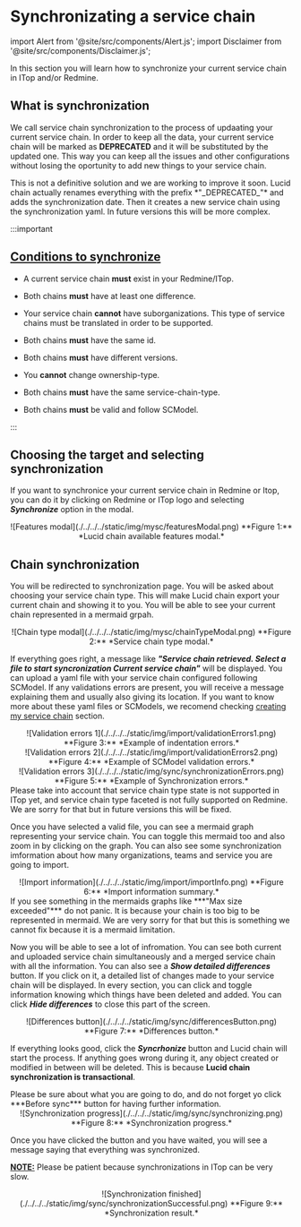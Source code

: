 # Synchronizating a service chain

import Alert from '@site/src/components/Alert.js';
import Disclaimer from '@site/src/components/Disclaimer.js';

In this section you will learn how to synchronize your current service chain in ITop and/or Redmine.

## What is synchronization

We call service chain synchronization to the process of updaating your current service chain. In order to keep all the data, your current service chain will be marked as **DEPRECATED** and it will be substituted by the updated one. This way you can keep all the issues and other configurations without losing the oportunity to add new things to your service chain.

<Disclaimer>
This is not a definitive solution and we are working to improve it soon. Lucid chain actually renames everything with the prefix *"_DEPRECATED_"* and adds the synchronization date. Then it creates a new service chain using the synchronization yaml. In future versions this will be more complex.
</Disclaimer>

:::important
  ## <u>Conditions to synchronize</u>

+ A current service chain **must** exist in your Redmine/ITop.

+ Both chains **must** have at least one difference.

+ Your service chain **cannot** have suborganizations. This type of service chains must be translated in order to be supported.

+ Both chains **must** have the same id.

+ Both chains **must** have different versions.

+ You **cannot** change ownership-type.

+ Both chains **must** have the same service-chain-type.

+ Both chains **must** be valid and follow SCModel.

:::

## Choosing the target and selecting synchronization

If you want to synchronice your current service chain in Redmine or Itop, you can do it by clicking on Redmine or ITop logo and selecting ***Synchronize*** option in the modal.

<div align="center">
![Features modal](./../../../static/img/mysc/featuresModal.png)  
**Figure 1:** *Lucid chain available features modal.*
</div>

## Chain synchronization

You will be redirected to synchronization page. You will be asked about choosing your service chain type. This will make Lucid chain export your current chain and showing it to you. You will be able to see your current chain represented in a mermaid grpah.

<div align="center">
![Chain type modal](./../../../static/img/mysc/chainTypeModal.png)  
**Figure 2:** *Service chain type modal.*
</div>

If everything goes right, a message like ***"Service chain retrieved. Select a file to start syncronization Current service chain"*** will be displayed. You can upload a yaml file with your service chain configured following SCModel. If any validations errors are present, you will receive a message explaining them and usually also giving its location.
If you want to know more about these yaml files or SCModels, we recomend checking [creating my service chain](../Creating%20my%20service%20chain/Creating%20my%20service%20chain.md) section.

<div align="center">
![Validation errors 1](./../../../static/img/import/validationErrors1.png)  
**Figure 3:** *Example of indentation errors.*
</div>

<div align="center">
![Validation errors 2](./../../../static/img/import/validationErrors2.png)  
**Figure 4:** *Example of SCModel validation errors.*
</div>

<div align="center">
![Validation errors 3](./../../../static/img/sync/synchronizationErrors.png)  
**Figure 5:** *Example of Synchronization errors.*
</div>

<Alert>
Please take into account that service chain type state is not supported in ITop yet, and service chain type faceted is not fully supported on Redmine. We are sorry for that but in future versions this will be fixed.
</Alert>

Once you have selected a valid file, you can see a mermaid graph representing your service chain. You can toggle this mermaid too and also zoom in by clicking on the graph. You can also see some synchronization imformation about how many organizations, teams and service you are going to import.

<div align="center">
![Import information](./../../../static/img/import/importInfo.png)  
**Figure 6:** *Import information summary.*
</div>

<Alert>
If you see something in the mermaids graphs like ***"Max size exceeded"*** do not panic. It is because your chain is too big to be represented in mermaid. We are very sorry for that but this is something we cannot fix because it is a mermaid limitation.
</Alert>

Now you will be able to see a lot of infromation. You can see both current and uploaded service chain simultaneously and a merged service chain with all the information. You can also see a ***Show detailed differences*** button. If you click on it, a detailed list of changes made to your service chain will be displayed. In every section, you can click and toggle information knowing which things have been deleted and added. You can click ***Hide differences*** to close this part of the screen.

<div align="center">
![Differences button](./../../../static/img/sync/differencesButton.png)  
**Figure 7:** *Differences button.*
</div>

If everything looks good, click the ***Syncrhonize*** button and Lucid chain will start the process. If anything goes wrong during it, any object created or modified in between will be deleted. This is because **Lucid chain synchronization is transactional**.

<Disclaimer>
Please be sure about what you are going to do, and do not forget yo click ***Before sync***
button for having further information.
</Disclaimer>

<div align="center">
![Synchronization progress](./../../../static/img/sync/synchronizing.png)  
**Figure 8:** *Synchronization progress.*
</div>

Once you have clicked the button and you have waited, you will see a message saying that everything was synchronized.

<u>**NOTE:**</u> Please be patient because synchronizations in ITop can be very slow.

<div align="center">
![Synchronization finished](./../../../static/img/sync/synchronizationSuccessful.png)  
**Figure 9:** *Synchronization result.*
</div>
